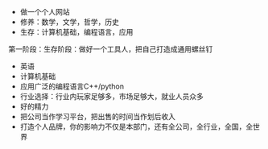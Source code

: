 * 做一个个人网站
* 修养：数学，文学，哲学，历史
* 生存：计算机基础，编程语言，应用


第一阶段：生存阶段：做好一个工具人，把自己打造成通用螺丝钉
* 英语
* 计算机基础
* 应用广泛的编程语言C++/python
* 行业选择：行业内玩家足够多，市场足够大，就业人员众多
* 好的精力
* 把公司当作学习平台，把出售的时间当作划后收入
* 打造个人品牌，你的影响力不仅是本部门，还有全公司，全行业，全国，全世界